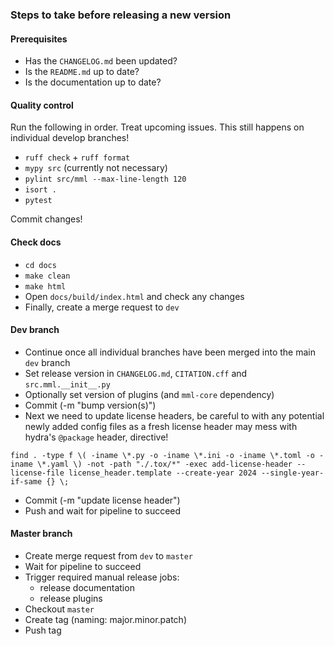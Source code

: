 ### Steps to take before releasing a new version

#### Prerequisites

- Has the `CHANGELOG.md` been updated?
- Is the `README.md` up to date?
- Is the documentation up to date?

#### Quality control

Run the following in order. Treat upcoming issues. 
This still happens on individual develop branches!

- `ruff check` + `ruff format`
- `mypy src`  (currently not necessary)
- `pylint src/mml --max-line-length 120`
- `isort .`
- `pytest`

Commit changes!

#### Check docs

- `cd docs`
- `make clean`
- `make html`
- Open `docs/build/index.html` and check any changes 
- Finally, create a  merge request to `dev`

#### Dev branch

- Continue once all individual branches have been merged into the main `dev` branch
- Set release version in `CHANGELOG.md`, `CITATION.cff` and `src.mml.__init__.py`
- Optionally set version of plugins (and `mml-core` dependency)
- Commit (-m "bump version(s)")
- Next we need to update license headers, be careful to with any potential newly added config files as a fresh license 
header may mess with hydra's `@package` header, directive!

```commandline
find . -type f \( -iname \*.py -o -iname \*.ini -o -iname \*.toml -o -iname \*.yaml \) -not -path "./.tox/*" -exec add-license-header --license-file license_header.template --create-year 2024 --single-year-if-same {} \;
```
- Commit (-m "update license header")
- Push and wait for pipeline to succeed

#### Master branch

- Create merge request from `dev` to `master`
- Wait for pipeline to succeed
- Trigger required manual release jobs:
  - release documentation
  - release plugins
- Checkout `master`
- Create tag (naming: major.minor.patch)
- Push tag